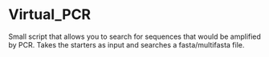 # Virtual_PCR
Small script that allows you to search for sequences that would be amplified by PCR. Takes the starters as input and searches a fasta/multifasta file.
